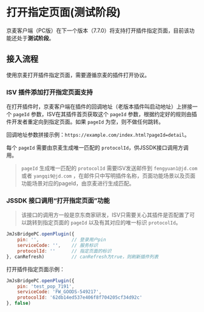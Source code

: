 # 打开指定页面(测试阶段)

京麦客户端（PC版）在下一个版本（7.7.0）将支持打开插件指定页面，目前该功能还处于**测试阶段**。

## 接入流程

使用京麦打开插件指定页面，需要遵循京麦的插件打开协议。

### ISV 插件添加打开指定页面支持

在打开插件时，京麦客户端在插件的回调地址（老版本插件叫启动地址）上拼接一个 `pageId` 参数，ISV在其插件首页获取这个 `pageId` 参数，根据约定好的规则由插件开发者重定向到指定页面。如果 `pageId` 为空，则不做任何跳转。

回调地址参数拼接示例：`https://example.com/index.html?pageId=detail`。

每个 `pageId` 需要由京麦生成唯一匹配的 `protocolId`，供JSSDK接口调用方调用。

> `pageId` 生成唯一匹配的 `protocolId` 需要ISV发送邮件到 `fengyuan1@jd.com` 或者 `yangqi9@jd.com` ，在邮件只中写明插件名称，页面功能场景以及页面功能场景对应的pageId，由京麦进行生成匹配。

### JSSDK 接口调用“打开指定页面”功能

> 该接口的调用方一般是京东商家研发，ISV只需要关心其插件是否配置了可以跳转到指定页面的 `pageId` 以及有其对应的唯一标识 `protocolId`。

```javascript
JmJsBridgePC.openPlugin({
    pin: '',            // 登录用户pin
    serviceCode: '',    // 服务标识
    protocolId: ''      // 指定页面的标识
}, canRefresh)          // canRefresh为true，则刷新插件列表
```

打开插件指定页面示例：

```javascript
JmJsBridgePC.openPlugin({
    pin: 'test_pop_7191',
    serviceCode: 'FW_GOODS-549217',
    protocolId: '62db14ed537e406f8f704205cf34d92c'
}, false)
```
